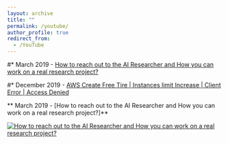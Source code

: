 ```yaml
---
layout: archive
title: ""
permalink: /youtube/
author_profile: true
redirect_from:
  - /YouTube
---
```




#* March 2019 - [How to reach out to the AI Researcher and How you can work on a real research project?](https://www.youtube.com/watch?v=TfqwtBQlrJ4&t=1s)

#* December 2019 - [AWS Create Free Tire | Instances limit Increase | Client Error | Access Denied](https://www.youtube.com/watch?v=dtTgCvGGEd0&t=12s)

** March 2019 - [How to reach out to the AI Researcher and How you can work on a real research project?]**

[![How to reach out to the AI Researcher and How you can work on a real research project?](https://img.youtube.com/vi/TfqwtBQlrJ4/0.jpg)](https://www.youtube.com/watch?v=TfqwtBQlrJ4&t=1s "How to reach out to the AI Researcher and How you can work on a real research project?")